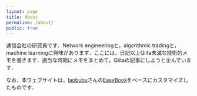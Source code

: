 ```yaml
---
layout: page
title: About
permalink: /about/
public: true
---
```


通信会社の研究員です．Network engineeringと，algorithmic tradingと，machine learningに興味があります．ここには，日記以上Qiita未満な技術的メモを書きます．適当な時期にメモをまとめて，Qiitaの記事にしようと企んでいます．

なお，本ウェブサイトは，[laobubu](https://github.com/laobubu)さんの[EasyBook](http://jekyllthemes.org/themes/easybook/)をベースにカスタマイズしたものです．
